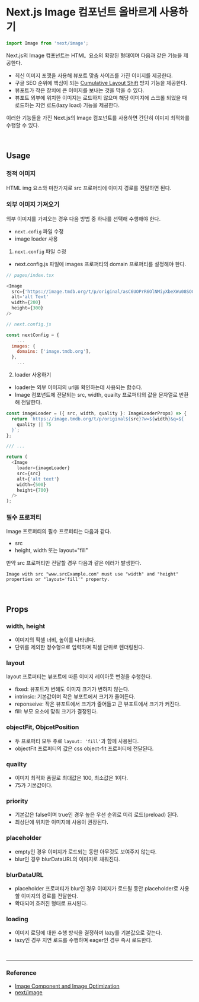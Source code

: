 # Next.js Image 컴포넌트 올바르게 사용하기

```ts
import Image from 'next/image';
```

Next.js의 Image 컴포넌트는 HTML <img> 요소의 확장된 형태이며 다음과 같은 기능을 제공한다.

- 최신 이미지 포맷을 사용해 뷰포트 맞춤 사이즈를 가진 이미지를 제공한다.
- 구글 SEO 순위에 핵심이 되는 [Cumulative Layout Shift](https://nextjs.org/learn/seo/web-performance/cls) 방지 기능을 제공한다.
- 뷰포트가 작은 장치에 큰 이미지를 보내는 것을 막을 수 있다.
- 뷰포트 외부에 위치한 이미지는 로드하지 않으며 해당 이미지에 스크롤 되었을 때 로드하는 지연 로드(lazy load) 기능을 제공한다.

이러한 기능들을 가진 Next.js의 Image 컴포넌트를 사용하면 간단히 이미지 최적화를 수행할 수 있다.

<br>

## Usage

### 정적 이미지

HTML img 요소와 마찬가지로 src 프로퍼티에 이미지 경로를 전달하면 된다.

### 외부 이미지 가져오기

외부 이미지를 가져오는 경우 다음 방법 중 하나를 선택해 수행해야 한다.

- `next.cofig` 파일 수정
- image loader 사용

1. `next.config` 파일 수정

- next.config.js 파일에 images 프로퍼티의 domain 프로퍼티를 설정해야 한다.

```ts
// pages/index.tsx

<Image
  src={'https://image.tmdb.org/t/p/original/asC6UOPrR6OlNMiyXbeXWu08SOG.jpg'}
  alt='alt Text'
  width={200}
  height={300}
/>
```

```js
// next.config.js

const nextConfig = {
	...
  images: {
    domains: ['image.tmdb.org'],
  },
	...
```

2. loader 사용하기

- loader는 외부 이미지의 url을 확인하는데 사용되는 함수다.
- Image 컴포넌트에 전달되는 src, width, quailty 프로퍼티의 값을 문자열로 반환해 전달한다.

```ts
const imageLoader = ({ src, width, quality }: ImageLoaderProps) => {
  return `https://image.tmdb.org/t/p/original${src}?w=${width}&q=${
    quality || 75
  }`;
};

/// ...

return (
  <Image
    loader={imageLoader}
    src={src}
    alt={'alt text'}
    width={500}
    height={700}
  />
);
```

### 필수 프로퍼티

Image 프로퍼티의 필수 프로퍼티는 다음과 같다.

- src
- height, width 또는 layout="fill"

만약 src 프로퍼티만 전달할 경우 다음과 같은 에러가 발생한다.

```
Image with src "www.srcExample.com" must use "width" and "height" properties or "layout='fill'" property.
```

<br>

## Props

### width, height

- 이미지의 픽셀 너비, 높이를 나타낸다.
- 단위를 제외한 정수형으로 입력하며 픽셀 단위로 렌더링된다.

### layout

layout 프로퍼티는 뷰포트에 따른 이미지 레이아웃 변경을 수행한다.

- fixed: 뷰포트가 변해도 이미지 크기가 변하지 않는다.
- intrinsic: 기본값이며 작은 뷰포트에서 크기가 줄어든다.
- reponseive: 작은 뷰포트에서 크기가 줄어들고 큰 뷰포트에서 크기가 커진다.
- fill: 부모 요소에 맞춰 크기가 결정된다.

### objectFit, ObjcetPosition

- 두 프로퍼티 모두 주로 `layout: 'fill'`과 함께 사용된다.
- objectFit 프로퍼티의 값은 css object-fit 프로퍼티에 전달된다.

### quailty

- 이미지 최적화 품질로 최대값은 100, 최소값은 1이다.
- 75가 기본값이다.

### priority

- 기본값은 false이며 true인 경우 높은 우선 순위로 미리 로드(preload) 된다.
- 최상단에 위치한 이미지에 사용이 권장된다.

### placeholder

- empty인 경우 이미지가 로드되는 동안 아무것도 보여주지 않는다.
- blur인 경우 blurDataURL의 이미지로 채워진다.

### blurDataURL

- placeholder 프로퍼티가 blur인 경우 이미지가 로드될 동안 placeholder로 사용할 이미지의 경로를 전달한다.
- 확대되어 흐려진 형태로 표시된다.

### loading

- 이미지 로딩에 대한 수행 방식을 결정하며 lazy를 기본값으로 갖는다.
- lazy인 경우 지연 로드를 수행하며 eager인 경우 즉시 로드한다.

<br>

---

### Reference

- [Image Component and Image Optimization](https://nextjs.org/docs/basic-features/image-optimization)
- [next/image](https://nextjs.org/docs/api-reference/next/image)
